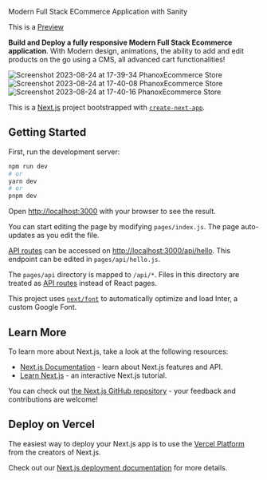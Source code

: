 Modern Full Stack ECommerce Application with Sanity 

This is a [Preview]([https://phanox-ecommerce-eight.vercel.app/](https://phanox-ecommerce-umitarpat.vercel.app/))

**Build and Deploy a fully responsive Modern Full Stack Ecommerce application**. With Modern design, animations, the ability to add and edit products on the go using a CMS, all advanced cart functionalities!

![Screenshot 2023-08-24 at 17-39-34 PhanoxEcommerce Store](https://github.com/umitarpat/phanoxEcommerce/assets/16782622/e7d8a329-dc79-4b70-9847-3b657d6c7e5d)
![Screenshot 2023-08-24 at 17-40-08 PhanoxEcommerce Store](https://github.com/umitarpat/phanoxEcommerce/assets/16782622/bb81025b-1f17-4e4b-aba4-b390520dafdf)
![Screenshot 2023-08-24 at 17-40-16 PhanoxEcommerce Store](https://github.com/umitarpat/phanoxEcommerce/assets/16782622/a72e3265-042c-44be-90ec-c701845d15cf)

This is a [Next.js](https://nextjs.org/) project bootstrapped with [`create-next-app`](https://github.com/vercel/next.js/tree/canary/packages/create-next-app).

## Getting Started

First, run the development server:

```bash
npm run dev
# or
yarn dev
# or
pnpm dev
```

Open [http://localhost:3000](http://localhost:3000) with your browser to see the result.

You can start editing the page by modifying `pages/index.js`. The page auto-updates as you edit the file.

[API routes](https://nextjs.org/docs/api-routes/introduction) can be accessed on [http://localhost:3000/api/hello](http://localhost:3000/api/hello). This endpoint can be edited in `pages/api/hello.js`.

The `pages/api` directory is mapped to `/api/*`. Files in this directory are treated as [API routes](https://nextjs.org/docs/api-routes/introduction) instead of React pages.

This project uses [`next/font`](https://nextjs.org/docs/basic-features/font-optimization) to automatically optimize and load Inter, a custom Google Font.

## Learn More

To learn more about Next.js, take a look at the following resources:

- [Next.js Documentation](https://nextjs.org/docs) - learn about Next.js features and API.
- [Learn Next.js](https://nextjs.org/learn) - an interactive Next.js tutorial.

You can check out [the Next.js GitHub repository](https://github.com/vercel/next.js/) - your feedback and contributions are welcome!

## Deploy on Vercel

The easiest way to deploy your Next.js app is to use the [Vercel Platform](https://vercel.com/new?utm_medium=default-template&filter=next.js&utm_source=create-next-app&utm_campaign=create-next-app-readme) from the creators of Next.js.

Check out our [Next.js deployment documentation](https://nextjs.org/docs/deployment) for more details.
